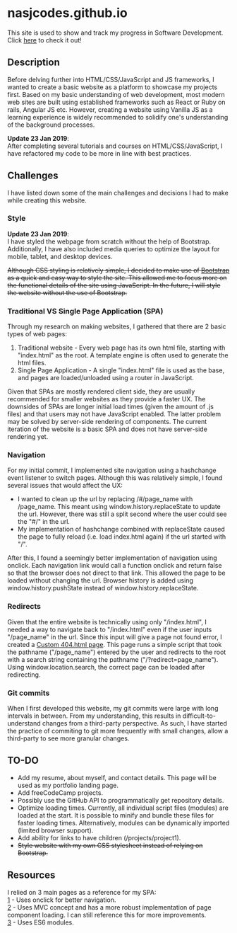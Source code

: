 # nasjcodes.github.io
This site is used to show and track my progress in Software Development. Click [here](https://nasjcodes.github.io) to check it out!

## Description
Before delving further into HTML/CSS/JavaScript and JS frameworks, I wanted to create a basic website as a platform to showcase my projects first. Based on my basic understanding of web development, most modern web sites are built using established frameworks such as React or Ruby on rails, Angular JS etc. However, creating a website using Vanilla JS as a learning experience is widely recommended to solidify one's understanding of the background processes.

__Update 23 Jan 2019__:\
After completing several tutorials and courses on HTML/CSS/JavaScript, I have refactored my code to be more in line with best practices.

## Challenges
I have listed down some of the main challenges and decisions I had to make while creating this website.

### Style
__Update 23 Jan 2019__:\
I have styled the webpage from scratch without the help of Bootstrap. Additionally, I have also included media queries to optimize the layout for mobile, tablet, and desktop devices.

~~Although CSS styling is relatively simple, I decided to make use of [Bootstrap](https://getbootstrap.com/) as a quick and easy way to style the site. This allowed me to focus more on the functional details of the site using JavaScript. In the future, I will style the website without the use of Bootstrap.~~

### Traditional VS Single Page Application (SPA)
Through my research on making websites, I gathered that there are 2 basic types of web pages:
1. Traditional website - Every web page has its own html file, starting with "index.html" as the root. A template engine is often used to generate the html files.
2. Single Page Application - A single "index.html" file is used as the base, and pages are loaded/unloaded using a router in JavaScript.

Given that SPAs are mostly rendered client side, they are usually recommended for smaller websites as they provide a faster UX. The downsides of SPAs are longer initial load times (given the amount of .js files) and that users may not have JavaScript enabled. The latter problem may be solved by server-side rendering of components. The current iteration of the website is a basic SPA and does not have server-side rendering yet.

### Navigation
For my initial commit, I implemented site navigation using a hashchange event listener to switch pages. Although this was relatively simple, I found several issues that would affect the UX:
* I wanted to clean up the url by replacing /#/page_name with /page_name. This meant using window.history.replaceState to update the url. However, there was still a split second where the user could see the "#/" in the url.
* My implementation of hashchange combined with replaceState caused the page to fully reload (i.e. load index.html again) if the url started with "/".

After this, I found a seemingly better implementation of navigation using onclick. Each navigation link would call a function onclick and return false so that the browser does not direct to that link. This allowed the page to be loaded without changing the url. Browser history is added using window.history.pushState instead of window.history.replaceState.

### Redirects
Given that the entire website is technically using only "/index.html", I needed a way to navigate back to "/index.html" even if the user inputs "/page_name" in the url. Since this input will give a page not found error, I created a [Custom 404.html page](https://help.github.com/articles/creating-a-custom-404-page-for-your-github-pages-site/). This page runs a simple script that took the pathname ("/page_name") entered by the user and redirects to the root with a search string containing the pathname ("/?redirect=page_name"). Using window.location.search, the correct page can be loaded after redirecting.

### Git commits
When I first developed this website, my git commits were large with long intervals in between. From my understanding, this results in difficult-to-understand changes from a third-party perspective. As such, I have started the practice of commiting to git more frequently with small changes, allow a third-party to see more granular changes.

## TO-DO
* Add my resume, about myself, and contact details. This page will be used as my portfolio landing page.
* Add freeCodeCamp projects.
* Possibly use the GitHub API to programmatically get repository details.
* Optimize loading times. Currently, all individual script files (modules) are loaded at the start. It is possible to minify and bundle these files for faster loading times. Alternatively, modules can be dynamically imported (limited browser support).
* Add ability for links to have children (/projects/project1).
* ~~Style website with my own CSS stylesheet instead of relying on Bootstrap.~~

## Resources
I relied on 3 main pages as a reference for my SPA:\
[1](https://github.com/FermiDirak/fermidirak.github.io) - Uses onclick for better navigation.\
[2](https://github.com/w3cj/front-end-face-off-vanilla-js) - Uses MVC concept and has a more robust implementation of page component loading. I can still reference this for more improvements.\
[3](https://dev.to/rishavs/making-a-single-page-app-in-ye-good-olde-js-es6-3eng) - Uses ES6 modules.
